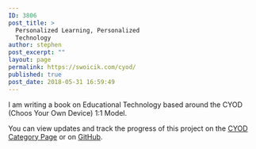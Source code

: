 ```yaml
---
ID: 3806
post_title: >
  Personalized Learning, Personalized
  Technology
author: stephen
post_excerpt: ""
layout: page
permalink: https://swoicik.com/cyod/
published: true
post_date: 2018-05-31 16:59:49
---
```

I am writing a book on Educational Technology based around the CYOD (Choos Your Own Device) 1:1 Model.

You can view updates and track the progress of this project on the <a href="/category/cyod">CYOD Category Page</a> or on <a href="https://github.com/swoicik/cyod">GitHub</a>.
